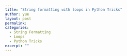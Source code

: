 ```yaml
---
title: "String formatting with loops in Python Tricks"
author: yue
layout: post
permalink:
categories:
  - String Formatting
  - Loops
  - Python Tricks  
excerpt: ""  
---
```

